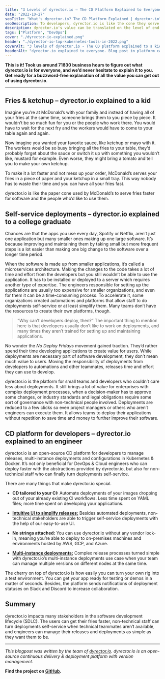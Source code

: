 ```yaml
---
title: "3 Levels of dyrector.io – The CD Platform Explained to Everyone"
date: "2022-10-27"
seoTitle: "What's dyrector.io? The CD Platform Explained | dyrector.io"
seoDescription: To developers, dyrector.io is like the cone they serve your fries in at McDonald's. Find out what else the CD platform is capable of.
description: dyrector.io's value can be translated on the level of end-users, business and technology. This is a buzzword-free explanation of what the platform has to offer to everyone.
tags: ["Platform", "DevOps"]
cover: "./dyrector-io-explained.png"
header: "./dyrector-io-top-kubernetes-tools-in-2022.png"
coverAlt: "3 levels of dyrector.io - The CD platform explained to a kid, a college graduate and an engineer."
headerAlt: "dyrector.io explained to everyone. Blog post in platform category."
---
```


**This is it! Took us around 71830 business hours to figure out what dyrector.io is for everyone, and we’d never hesitate to explain it to you. Get ready for a buzzword-free explanation of all the value you can get out of using dyrector.io.**

---

## Fries & ketchup – dyrector.io explained to a kid

Imagine you’re at McDonald’s with your family and instead of having all of your fries at the same time, someone brings them to you piece by piece. It wouldn’t be so much fun for you or the people who work there. You would have to wait for the next fry and the workers would have to come to your table again and again.

Now imagine you wanted your favorite sauce, like ketchup or mayo with it. The workers would be so busy bringing all the fries to your table, they’d probably forget about the sauce or switch it up with something you wouldn’t like, mustard for example. Even worse, they might bring a tomato and tell you to make your own ketchup.

To make it a lot faster and not mess up your order, McDonald’s serves your fries in a piece of paper and your ketchup in a small tray. This way nobody has to waste their time and you can have all your fries fast.

dyrector.io is like the paper cone used by McDonald’s to serve fries faster for software and the people who’d like to use them.

## Self-service deployments – dyrector.io explained to a college graduate

Chances are that the apps you use every day, Spotify or Netflix, aren’t just one application but many smaller ones making up one large software. It’s because improving and maintaining them by taking small but more frequent steps is a lot easier than making one big change to the software over a longer time period.

When the software is made up from smaller applications, it’s called a microservices architecture. Making the changes to the code takes a lot of time and effort from the developers but you still wouldn’t be able to use the application. It has to be installed or deployed to a server which requires another type of expertise. The engineers responsible for setting up the applications are usually too expensive for smaller organizations, and even for them it can be a time-consuming process. To accelerate it, some organizations created automations and platforms that allow staff to do deployments self-service or at least simplify them. Many teams don’t have the resources to create their own platforms, though.

> “Why can’t developers deploy, then?” The important thing to mention here is that developers usually don’t like to work on deployments, and many times they aren’t trained for setting up and maintaining applications.

No wonder the _No Deploy Fridays_ movement gained traction. They’d rather spend their time developing applications to create value for users. While deployments are necessary part of software development, they don’t mean much value to users. Moving the responsibility of deployments from developers  to automations and other teammates, releases time and effort they can use to develop.

dyrector.io is the platform for small teams and developers who couldn’t care less about deployments. It still brings a lot of value for enterprises with complex deployment processes, when a decision-maker has to approve some changes, or industry standards and legal obligations require some sort of governance with non-technical people involved. Deployments are reduced to a few clicks so even project managers or others who aren’t engineers can execute them. It allows teams to deploy their applications without repetition to save time and money to further improve their software.

## CD platform for developers – dyrector.io explained to an engineer

dyrector.io is an open-source CD platform for developers to manage releases, multi-instance deployments and configurations in Kubernetes & Docker. It’s not only beneficial for DevOps & Cloud engineers who can deploy faster with the abstractions provided by dyrector.io, but also for non-technical staff who can finally turn deployments self-service.

There are many things that make dyrector.io special.

- **CD tailored to your CI:** Automate deployments of your images dropping out of your already existing CI workflows. Less time spent on YAML files; more time spent on developing your applications.

- [**Intuitive UI to simplify releases:**](https://docs.dyrector.io/tutorials/deploy-your-product) Besides automated deployments, non-technical stakeholders are able to trigger self-service deployments with the help of our easy-to-use UI.

- **No strings attached:** You can use dyrector.io without any vendor lock-in, meaning you’re able to deploy to on-premises machines and environments hosted by AWS, GCP, and Azure.

- [**Multi-instance deployments:**](https://docs.dyrector.io/features/multi-instance-deployments) Complex release processes turned simple with dyrector.io’s multi-instance deployments use case when your team can manage multiple versions on different nodes at the same time.

The cherry on top of dyrector.io is how easily you can turn your own rig into a test environment. You can get your app ready for testing or demos in a matter of seconds. Besides, the platform sends notifications of deployment statuses on Slack and Discord to increase collaboration.

## Summary

dyrector.io impacts many stakeholders in the software development lifecycle (SDLC). The users can get their fries faster, non-technical staff can turn deployments self-service when technical teammates aren’t available, and engineers can manage their releases and deployments as simple as they want them to be.

---

_This blogpost was written by the team of [dyrector.io](https://dyrectorio.com). dyrector.io is an open-source continuous delivery & deployment platform with version management._

**Find the project on [GitHub](https://github.com/dyrector-io/dyrectorio/).**
